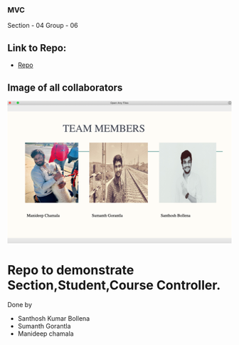 ### MVC
Section - 04
Group - 06
## Link to Repo:
- [Repo](https://github.com/santhoshkumarbollena/mvc-app)

## Image of all collaborators

![Image](Images/image.png)

# Repo to demonstrate Section,Student,Course Controller.
Done by 
- Santhosh Kumar Bollena
- Sumanth Gorantla
- Manideep chamala

